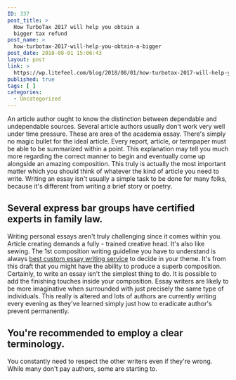 ```yaml
---
ID: 337
post_title: >
  How TurboTax 2017 will help you obtain a
  bigger tax refund
post_name: >
  how-turbotax-2017-will-help-you-obtain-a-bigger
post_date: 2018-08-01 15:06:43
layout: post
link: >
  https://wp.litefeel.com/blog/2018/08/01/how-turbotax-2017-will-help-you-obtain-a-bigger/
published: true
tags: [ ]
categories:
  - Uncategorized
---
```

<p>An article author ought to know the distinction between dependable and undependable sources. Several article authors usually don't work very well under time pressure. These are area of the academia essay. There's simply no magic bullet for the ideal article. Every report, article, or termpaper must be able to be summarized within a point. This explanation may tell you much more regarding the correct manner to begin and eventually come up alongside an amazing composition. This truly is actually the most important matter which you should think of whatever the kind of article you need to write. Writing an essay isn't usually a simple task to be done for many folks, because it's different from writing a brief story or poetry.</p> <h2>Several express bar groups have certified experts in family law.</h2><p>Writing personal essays aren't truly challenging since it comes within you. Article creating demands a fully - trained creative head. It's also like sewing. The 1st composition writing guideline you have to understand is always <a href="http://thesaurusessay.com/">best custom essay writing service</a> to decide in your theme. It's from this draft that you might have the ability to produce a superb composition. Certainly, to write an essay isn't the simplest thing to do. It is possible to add the finishing touches inside your composition. Essay writers are likely to be more imaginative when surrounded with just precisely the same type of individuals. This really is altered and lots of authors are currently writing every evening as they've learned simply just how to eradicate author's prevent permanently.</p> <h2>You're recommended to employ a clear terminology.</h2><p>You constantly need to respect the other writers even if they're wrong. While many don't pay authors, some are starting to.</p>